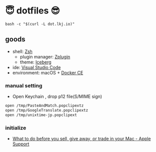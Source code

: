 :innocent: dotfiles :sunglasses:
========

```
bash -c "$(curl -L dot.lkj.io)"
```

## goods

- shell: [Zsh](http://www.zsh.org/)
  - plugin manager: [Zplugin](https://github.com/zdharma/zplugin)
  - theme: [Iceberg](https://cocopon.github.io/iceberg.vim/)
- ide: [Visual Studio Code](https://code.visualstudio.com/)
- environment: macOS + [Docker CE](https://github.com/docker/docker-ce)

### manual setting

- Open Keychain , drop p12 file(S/MIME sign)

```sh
open /tmp/PasteAndMatch.popclipextz
open /tmp/GoogleTranslate.popclipextz
open /tmp/unixtime-jp.popclipext
```

### initialize

- [What to do before you sell, give away, or trade in your Mac \- Apple Support](https://support.apple.com/en-us/HT201065)

